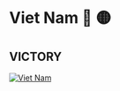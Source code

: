 # Viet Nam :red_circle: :yellow_circle:

## VICTORY
[![Viet Nam](https://img.youtube.com/vi/hKRUPYrAQoE/0.jpg)](https://www.youtube.com/watch?v=hKRUPYrAQoE)

